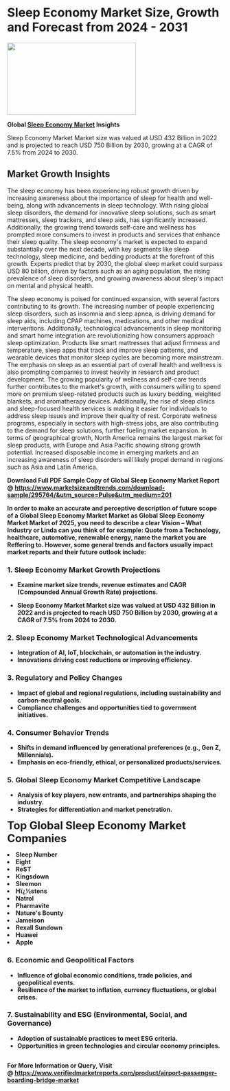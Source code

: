 <H1>Sleep Economy Market Size, Growth and Forecast from 2024 - 2031</H1><img class="aligncenter size-medium wp-image-584254" src="https://thirdeyenews.in/wp-content/uploads/2024/09/Global-Market-Research-300x168.jpeg" alt="" width="300" height="168" /><p><strong>Global&nbsp;<a href="https://www.marketsizeandtrends.com/download-sample/295764/&amp;utm_source=Pulse&amp;utm_medium=201">Sleep Economy Market</a> Insights</strong></p><p>Sleep Economy Market Market size was valued at USD 432 Billion in 2022 and is projected to reach USD 750 Billion by 2030, growing at a CAGR of 7.5% from 2024 to 2030.</p><p><h2>Market Growth Insights</h2> <p>The sleep economy has been experiencing robust growth driven by increasing awareness about the importance of sleep for health and well-being, along with advancements in sleep technology. With rising global sleep disorders, the demand for innovative sleep solutions, such as smart mattresses, sleep trackers, and sleep aids, has significantly increased. Additionally, the growing trend towards self-care and wellness has prompted more consumers to invest in products and services that enhance their sleep quality. The sleep economy's market is expected to expand substantially over the next decade, with key segments like sleep technology, sleep medicine, and bedding products at the forefront of this growth. Experts predict that by 2030, the global sleep market could surpass USD 80 billion, driven by factors such as an aging population, the rising prevalence of sleep disorders, and growing awareness about sleep's impact on mental and physical health.</p> <p><strong></strong></p> <p>The sleep economy is poised for continued expansion, with several factors contributing to its growth. The increasing number of people experiencing sleep disorders, such as insomnia and sleep apnea, is driving demand for sleep aids, including CPAP machines, medications, and other medical interventions. Additionally, technological advancements in sleep monitoring and smart home integration are revolutionizing how consumers approach sleep optimization. Products like smart mattresses that adjust firmness and temperature, sleep apps that track and improve sleep patterns, and wearable devices that monitor sleep cycles are becoming more mainstream. The emphasis on sleep as an essential part of overall health and wellness is also prompting companies to invest heavily in research and product development. The growing popularity of wellness and self-care trends further contributes to the market's growth, with consumers willing to spend more on premium sleep-related products such as luxury bedding, weighted blankets, and aromatherapy devices. Additionally, the rise of sleep clinics and sleep-focused health services is making it easier for individuals to address sleep issues and improve their quality of rest. Corporate wellness programs, especially in sectors with high-stress jobs, are also contributing to the demand for sleep solutions, further fueling market expansion. In terms of geographical growth, North America remains the largest market for sleep products, with Europe and Asia Pacific showing strong growth potential. Increased disposable income in emerging markets and an increasing awareness of sleep disorders will likely propel demand in regions such as Asia and Latin America. <p><strong></p><p><span class=""><strong>Download Full PDF Sample Copy of Global Sleep Economy Market Report</strong> @ <a href="https://www.marketsizeandtrends.com/download-sample/295764/&amp;utm_source=Pulse&amp;utm_medium=201" target="_blank">https://www.marketsizeandtrends.com/download-sample/295764/&amp;utm_source=Pulse&amp;utm_medium=201</a></span></p><p>In order to make an accurate and perceptive description of future scope of a Global&nbsp;Sleep Economy Market Market as Global&nbsp;Sleep Economy Market Market of 2025, you need to describe a clear Vision &ndash; What Industry or Linda can you think of for example: Quote from a Technology, healthcare, automotive, renewable energy, name the market you are Reffering to. However, some general trends and factors usually impact market reports and their future outlook include:</p><h3>1.&nbsp;<strong>Sleep Economy Market Growth Projections</strong></h3><ul><li>Examine market size trends, revenue estimates and CAGR (Compounded Annual Growth Rate) projections.</li><li><p>Sleep Economy Market Market size was valued at USD 432 Billion in 2022 and is projected to reach USD 750 Billion by 2030, growing at a CAGR of 7.5% from 2024 to 2030.</p></li></ul><h3>2.&nbsp;<strong>Sleep Economy Market Technological Advancements</strong></h3><ul><li>Integration of AI, IoT, blockchain, or automation in the industry.</li><li>Innovations driving cost reductions or improving efficiency.</li></ul><h3>3.&nbsp;<strong>Regulatory and Policy Changes</strong></h3><ul><li>Impact of global and regional regulations, including sustainability and carbon-neutral goals.</li><li>Compliance challenges and opportunities tied to government initiatives.</li></ul><h3>4.&nbsp;<strong>Consumer Behavior Trends</strong></h3><ul><li>Shifts in demand influenced by generational preferences (e.g., Gen Z, Millennials).</li><li>Emphasis on eco-friendly, ethical, or personalized products/services.</li></ul><h3>5.&nbsp;<strong>Global Sleep Economy Market Competitive Landscape</strong></h3><ul><li>Analysis of key players, new entrants, and partnerships shaping the industry.</li><li>Strategies for differentiation and market penetration.</li></ul><p data-pm-slice="1 1 []"><span style="color: inherit; font-family: inherit; font-size: 25px;">Top Global Sleep Economy Market Companies</span></p><div class="" data-test-id=""><p><li>Sleep Number</li><li> Eight</li><li> ReST</li><li> Kingsdown</li><li> Sleemon</li><li> Hï¿½stens</li><li> Natrol</li><li> Pharmavite</li><li> Nature's Bounty</li><li> Jameison</li><li> Rexall Sundown</li><li> Huawei</li><li> Apple</li></p></div><h3>6.&nbsp;<strong>Economic and Geopolitical Factors</strong></h3><ul><li>Influence of global economic conditions, trade policies, and geopolitical events.</li><li>Resilience of the market to inflation, currency fluctuations, or global crises.</li></ul><h3>7.&nbsp;<strong>Sustainability and ESG (Environmental, Social, and Governance)</strong></h3><ul><li>Adoption of sustainable practices to meet ESG criteria.</li><li>Opportunities in green technologies and circular economy principles.</li></ul><h2><strong style="font-size: 14px;">For More Information or Query, Visit @&nbsp;</strong><a style="background-color: #ffffff; font-size: 14px;" href="https://www.marketsizeandtrends.com/report/sleep-economy-market/" target="_blank">https://www.verifiedmarketreports.com/product/airport-passenger-boarding-bridge-market</a></h2>
